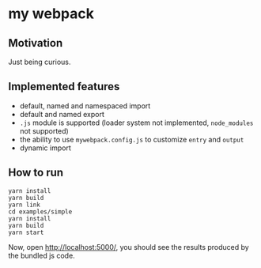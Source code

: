# my webpack

## Motivation

Just being curious.

## Implemented features

- default, named and namespaced import
- default and named export
- `.js` module is supported (loader system not implemented, `node_modules` not supported)
- the ability to use `mywebpack.config.js` to customize `entry` and `output`
- dynamic import

## How to run

```
yarn install
yarn build
yarn link
cd examples/simple
yarn install
yarn build
yarn start
```

Now, open <http://localhost:5000/>, you should see the results produced by the bundled js code.
